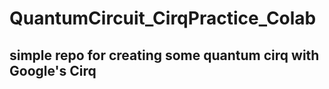 # QuantumCircuit_CirqPractice_Colab
## simple repo for creating some quantum cirq with Google's Cirq
